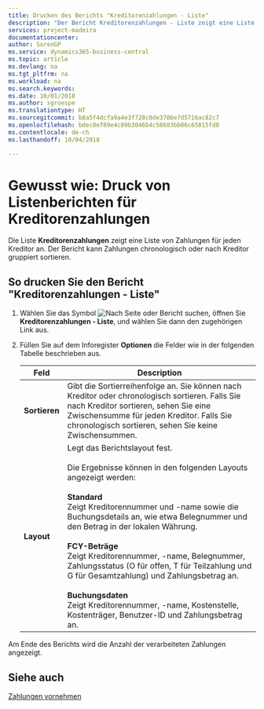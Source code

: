 ```yaml
---
title: Drucken des Berichts "Kreditorenzahlungen - Liste"
description: "Der Bericht Kreditorenzahlungen - Liste zeigt eine Liste von Zahlungen für jeden Kreditor an. Der Bericht kann Zahlungen chronologisch oder nach Kreditor gruppiert sortieren."
services: project-madeira
documentationcenter: 
author: SorenGP
ms.service: dynamics365-business-central
ms.topic: article
ms.devlang: na
ms.tgt_pltfrm: na
ms.workload: na
ms.search.keywords: 
ms.date: 10/01/2018
ms.author: sgroespe
ms.translationtype: HT
ms.sourcegitcommit: b8a5f4dcfa9a4e3f728c8de3786e7d5716ac82c7
ms.openlocfilehash: bdec8ef89e4c09b3046b4c58683bb86c65815fd8
ms.contentlocale: de-ch
ms.lasthandoff: 10/04/2018

---
```

# <a name="print-vendor-payments-list-reports"></a>Gewusst wie: Druck von Listenberichten für Kreditorenzahlungen
Die Liste **Kreditorenzahlungen** zeigt eine Liste von Zahlungen für jeden Kreditor an. Der Bericht kann Zahlungen chronologisch oder nach Kreditor gruppiert sortieren.  

## <a name="to-print-the-vendor-payments-list-report"></a>So drucken Sie den Bericht "Kreditorenzahlungen - Liste"  

1.  Wählen Sie das Symbol ![Nach Seite oder Bericht suchen](../../media/ui-search/search_small.png "Nach Seite oder Bericht suchen"), öffnen Sie **Kreditorenzahlungen - Liste**, und wählen Sie dann den zugehörigen Link aus.  
2.  Füllen Sie auf dem Inforegister **Optionen** die Felder wie in der folgenden Tabelle beschrieben aus.  

    |Feld|Description|  
    |---------------------------------|---------------------------------------|  
    |**Sortieren**|Gibt die Sortierreihenfolge an. Sie können nach Kreditor oder chronologisch sortieren. Falls Sie nach Kreditor sortieren, sehen Sie eine Zwischensumme für jeden Kreditor. Falls Sie chronologisch sortieren, sehen Sie keine Zwischensummen.|  
    |**Layout**|Legt das Berichtslayout fest.<br /><br /> Die Ergebnisse können in den folgenden Layouts angezeigt werden:<br /><br /> **Standard**<br /> Zeigt Kreditorennummer und -name sowie die Buchungsdetails an, wie etwa Belegnummer und den Betrag in der lokalen Währung.<br /><br /> **FCY-Beträge**<br /> Zeigt Kreditorennummer, -name, Belegnummer, Zahlungsstatus (O für offen, T für Teilzahlung und G für Gesamtzahlung) und Zahlungsbetrag an.<br /><br /> **Buchungsdaten**<br /> Zeigt Kreditorennummer, -name, Kostenstelle, Kostenträger, Benutzer-ID und Zahlungsbetrag an.|  

 Am Ende des Berichts wird die Anzahl der verarbeiteten Zahlungen angezeigt.  

## <a name="see-also"></a>Siehe auch  
[Zahlungen vornehmen](../../payables-make-payments.md)

